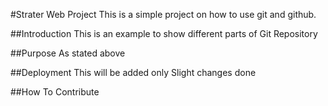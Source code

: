 #Strater Web Project
This is a simple project on how to use git and github.

##Introduction
This is an example to show different parts of Git Repository

##Purpose
As stated above

##Deployment
This will be added only
Slight changes done

##How To Contribute 